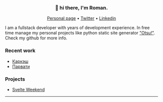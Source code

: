 <h3 align="center">👋 hi there, I'm Roman.</h3>

<p align="center">
  <a href="https://yankowski.eu">Personal page</a> •
  <a href="https://twitter.com/youaresoroman">Twitter</a> •
  <a href="https://www.linkedin.com/in/youaresoroman">Linkedin</a>
</p>

I am a fullstack developer with years of development experience. In free time manage my personal projects like python static site generator ["Otsu!"](https://github.com/otsu-python/otsu). Check my github for more info.

### Recent work
* <a href="https://xn--80atbx5b3a.xn--p1ai/">Каркэш</a>
* <a href="https://salon-mos.ru">Парвати</a>

### Projects
* <a href="https://github.com/youaresoroman/svelteweekend">Svelte Weekend</a>
---
<!--
**youaresoroman/youaresoroman** is a ✨ _special_ ✨ repository because its `README.md` (this file) appears on your GitHub profile.
<a href="https://dev.to/youaresoroman">Dev.to</a>
Here are some ideas to get you started:

- 🔭 I’m currently working on ...
- 🌱 I’m currently learning ...
- 👯 I’m looking to collaborate on ...
- 🤔 I’m looking for help with ...
- 💬 Ask me about ...
- 📫 How to reach me: ...
- 😄 Pronouns: ...
- ⚡ Fun fact: ...
-->
